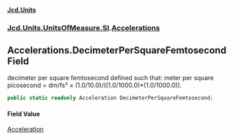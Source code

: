 #### [Jcd.Units](index 'index')
### [Jcd.Units.UnitsOfMeasure.SI](Jcd.Units.UnitsOfMeasure.SI 'Jcd.Units.UnitsOfMeasure.SI').[Accelerations](Accelerations 'Jcd.Units.UnitsOfMeasure.SI.Accelerations')

## Accelerations.DecimeterPerSquareFemtosecond Field

decimeter per square femtosecond defined such that: meter per square picosecond = dm/fs² ×
(1.0/10.0)/((1.0/1000.0)*(1.0/1000.0)).

```csharp
public static readonly Acceleration DecimeterPerSquareFemtosecond;
```

#### Field Value
[Acceleration](Acceleration 'Jcd.Units.UnitTypes.Acceleration')